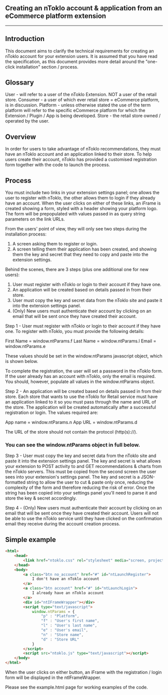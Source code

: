 ## Creating an nToklo account & application from an eCommerce platform extension
-------------------------------------------------------------------------------------------------

## Introduction

This document aims to clarify the technical requirements for creating an nToklo account for your extension users. It is assumed that you have read the specification, as this document provides more detail around the "one-click installation" section / process.


## Glossary

User - will refer to a user of the nToklo Extension. NOT a user of the retail store.
Consumer - a user of which ever retail store = eCommerce platform, is in discussion.
Platform - unless otherwise stated the use of the term platform will refer to the specific eCommerce platform for which the Extension / Plugin / App is being developed.
Store - the retail store owned / operated by the user.


## Overview

In order for users to take advantage of nToklo recommendations, they must have an nToklo account and an application linked to their store. To help users create their account, nToklo has provided a customised registration form together with the code to launch the process.


## Process

You must include two links in your extension settings panel; one allows the user to register with nToklo, the other allows them to login if they already have an account. When the user clicks on either of these links, an iFrame is created showing a form, styled with a header showing your platform logo. The form will be prepopulated with values passed in as query string parameters on the link URLs.

From the users' point of view, they will only see two steps during the installation process:

1.	A screen asking them to register or login.
2.	A screen telling them their application has been created, and showing them the key and secret that they need to copy and paste into the extension settings.

Behind the scenes, there are 3 steps (plus one additional one for new users):

1.	User must register with nToklo or login to their account if they have one.
2.	An application will be created based on details passed in from their store.
3.	User must copy the key and secret data from the nToklo site and paste it into the extension settings panel.
4.	(Only) New users must authenticate their account by clicking on an email that will be sent once they have created their account.

Step 1 - User must register with nToklo or login to their account if they have one.
To register with nToklo, you must provide the following details:

First Name = window.ntParams.f
Last Name = window.ntParams.l
Email = window.ntParams.e

These values should be set in the window.ntParams javascript object, which is shown below.

To complete the registration, the user will set a password in the nToklo form. If the user already has an account with nToklo, only the email is required. You should, however, populate all values in the window.ntParams object.

Step 2 - An application will be created based on details passed in from their store.
Each store that wants to use the nToklo for Retail service must have an application linked to it so you must pass through the name and URL of the store. The application will be created automatically after a successful registration or login. The values required are:

App name = window.ntParams.n
App URL = window.ntParams.d

The URL of the store should not contain the protocol (http(s)://).

### You can see the window.ntParams object in full below.

Step 3 - User must copy the key and secret data from the nToklo site and paste it into the extension settings panel.
The key and secret is what allows your extension to POST activity to and GET recommendations & charts from the nToklo servers. This must be copied from the second screen the user sees into your extension's settings panel. The key and secret is a JSON-formatted string to allow the user to cut & paste only once, reducing the complexity of the form and therefore reducing the risk of error. Once the string has been copied into your settings panel you'll need to parse it and store the key & secret accordingly.

Step 4 - (Only) New users must authenticate their account by clicking on an email that will be sent once they have created their account.
Users will not be able to use the nToklo service until they have clicked on the confirmation email they receive during the account creation process.


## Simple example

``` html
<html>
	<head>
		<link href="ntoklo.css" rel="stylesheet" media="screen, projection" type="text/css" />
	</head>
	<body>
		<a class="btn no_account" href="#" id="ntLaunchRegister">
			I don't have an nToklo account
		</a>
		<a class="btn account" href="#" id="ntLaunchLogin">
			I already have an nToklo account
		</a>
		<div id="ntIFrameWrapper"></div>
		<script type="text/javascript">
			window.ntParams = {
				"p" : "Platform",
				"f" : "User's first name",
				"l" : "User's last name",
				"e" : "User's email",
				"n" : "Store name",
				"d" : "Store URL"
			}
		</script>
		<script src="ntoklo.js" type="text/javascript"></script>
	</body>
</html>
```

When the user clicks on either button, an iFrame with the registration / login form will be displayed in the ntIFrameWrapper.

Please see the example.html page for working examples of the code.

